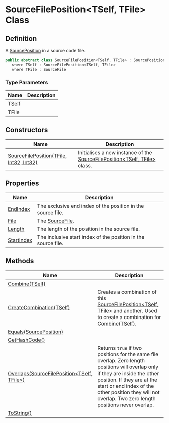 # SourceFilePosition&lt;TSelf, TFile&gt; Class
## Definition

A [SourcePosition](MrKWatkins.Ast.Position.SourcePosition.md) in a source code file.

```c#
public abstract class SourceFilePosition<TSelf, TFile> : SourcePosition<TSelf>, IEquatable<SourcePosition>, IEqualityOperators<SourcePosition, SourcePosition, Boolean>
   where TSelf : SourceFilePosition<TSelf, TFile>
   where TFile : SourceFile
```

### Type Parameters

| Name | Description |
| ---- | ----------- |
| TSelf |  |
| TFile |  |

## Constructors

| Name | Description |
| ---- | ----------- |
| [SourceFilePosition(TFile, Int32, Int32)](MrKWatkins.Ast.Position.SourceFilePosition-2.-ctor.md) | Initialises a new instance of the [SourceFilePosition&lt;TSelf, TFile&gt;](MrKWatkins.Ast.Position.SourceFilePosition-2.md) class. |

## Properties

| Name | Description |
| ---- | ----------- |
| [EndIndex](MrKWatkins.Ast.Position.SourceFilePosition-2.EndIndex.md) | The exclusive end index of the position in the source file. |
| [File](MrKWatkins.Ast.Position.SourceFilePosition-2.File.md) | The [SourceFile](MrKWatkins.Ast.Position.SourceFile.md). |
| [Length](MrKWatkins.Ast.Position.SourceFilePosition-2.Length.md) | The length of the position in the source file. |
| [StartIndex](MrKWatkins.Ast.Position.SourceFilePosition-2.StartIndex.md) | The inclusive start index of the position in the source file. |

## Methods

| Name | Description |
| ---- | ----------- |
| [Combine(TSelf)](MrKWatkins.Ast.Position.SourceFilePosition-2.Combine.md) |  |
| [CreateCombination(TSelf)](MrKWatkins.Ast.Position.SourceFilePosition-2.CreateCombination.md) | Creates a combination of this [SourceFilePosition&lt;TSelf, TFile&gt;](MrKWatkins.Ast.Position.SourceFilePosition-2.md) and another. Used to create a combination for [Combine(TSelf)](MrKWatkins.Ast.Position.SourceFilePosition-2.Combine.md). |
| [Equals(SourcePosition)](MrKWatkins.Ast.Position.SourceFilePosition-2.Equals.md) |  |
| [GetHashCode()](MrKWatkins.Ast.Position.SourceFilePosition-2.GetHashCode.md) |  |
| [Overlaps(SourceFilePosition&lt;TSelf, TFile&gt;)](MrKWatkins.Ast.Position.SourceFilePosition-2.Overlaps.md) | Returns `true` if two positions for the same file overlap. Zero length positions will overlap only if they are inside the other position. If they are at the start or end index of the other position they will not overlap. Two zero length positions never overlap. |
| [ToString()](MrKWatkins.Ast.Position.SourceFilePosition-2.ToString.md) |  |

